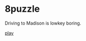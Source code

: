 # 8puzzle
Driving to Madison is lowkey boring.

[play](https://ust-laca0007.github.io/8puzzle/8puzzle.html)
